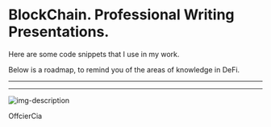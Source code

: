 # BlockChain. Professional Writing Presentations.

Here are some code snippets that I use in my work.

Below is a roadmap, to remind you of the areas of knowledge in DeFi.

---
---

![img-description](https://cdn.jsdelivr.net/gh/denilev/cdn/pic/DeFiRoadMap.svg)

OffcierCia
